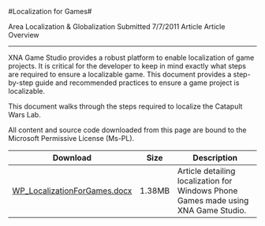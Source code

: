 #Localization for Games#

Area
Localization & Globalization
Submitted
7/7/2011
Article
Article Overview

---

XNA Game Studio provides a robust platform to enable localization of game projects. It is critical for the developer to keep in mind exactly what steps are required to ensure a localizable game. This document provides a step-by-step guide and recommended practices to ensure a game project is localizable.

This document walks through the steps required to localize the Catapult Wars Lab.


All content and source code downloaded from this page are bound to the Microsoft Permissive License (Ms-PL).

Download | Size | Description
---|---|---|
[WP_LocalizationForGames.docx](https://github.com/kniEngine/XNAGameStudio/blob/main/Documents/WP_LocalizationForGames.docx?raw=true) | 1.38MB | Article detailing localization for Windows Phone Games made using XNA Game Studio.